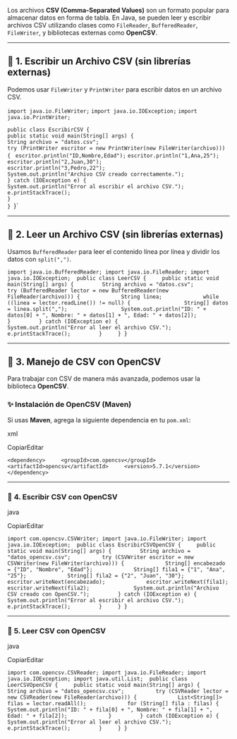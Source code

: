 Los archivos **CSV (Comma-Separated Values)** son un formato popular para almacenar datos en forma de tabla. En Java, se pueden leer y escribir archivos CSV utilizando clases como `FileReader`, `BufferedReader`, `FileWriter`, y bibliotecas externas como **OpenCSV**.

---

## 📌 **1. Escribir un Archivo CSV (sin librerías externas)**

Podemos usar `FileWriter` y `PrintWriter` para escribir datos en un archivo CSV.

`import java.io.FileWriter;` 
`import java.io.IOException;` 
`import java.io.PrintWriter;`  

`public class EscribirCSV {`     
	`public static void main(String[] args) {`         
		`String archivo = "datos.csv";`          
		`try (PrintWriter escritor = new PrintWriter(new FileWriter(archivo))) { ` 
			`escritor.println("ID,Nombre,Edad");` 
			`escritor.println("1,Ana,25");`             
			`escritor.println("2,Juan,30");`             
			`escritor.println("3,Pedro,22");`             
			`System.out.println("Archivo CSV creado correctamente.");`         
		`} catch (IOException e) {`             
			`System.out.println("Error al escribir el archivo CSV.");`             
			`e.printStackTrace();`         
		`}`     
	`}
`}`

---

## 📌 **2. Leer un Archivo CSV (sin librerías externas)**

Usamos `BufferedReader` para leer el contenido línea por línea y dividir los datos con `split(",")`.

`import java.io.BufferedReader; import java.io.FileReader; import java.io.IOException;  public class LeerCSV {     public static void main(String[] args) {         String archivo = "datos.csv";          try (BufferedReader lector = new BufferedReader(new FileReader(archivo))) {             String linea;             while ((linea = lector.readLine()) != null) {                 String[] datos = linea.split(",");                 System.out.println("ID: " + datos[0] + ", Nombre: " + datos[1] + ", Edad: " + datos[2]);             }         } catch (IOException e) {             System.out.println("Error al leer el archivo CSV.");             e.printStackTrace();         }     } }`

---

## 📌 **3. Manejo de CSV con OpenCSV**

Para trabajar con CSV de manera más avanzada, podemos usar la biblioteca **OpenCSV**.

### ✨ **Instalación de OpenCSV (Maven)**

Si usas **Maven**, agrega la siguiente dependencia en tu `pom.xml`:

xml

CopiarEditar

`<dependency>     <groupId>com.opencsv</groupId>     <artifactId>opencsv</artifactId>     <version>5.7.1</version> </dependency>`

---

### 📌 **4. Escribir CSV con OpenCSV**

java

CopiarEditar

`import com.opencsv.CSVWriter; import java.io.FileWriter; import java.io.IOException;  public class EscribirCSVOpenCSV {     public static void main(String[] args) {         String archivo = "datos_opencsv.csv";          try (CSVWriter escritor = new CSVWriter(new FileWriter(archivo))) {             String[] encabezado = {"ID", "Nombre", "Edad"};             String[] fila1 = {"1", "Ana", "25"};             String[] fila2 = {"2", "Juan", "30"};              escritor.writeNext(encabezado);             escritor.writeNext(fila1);             escritor.writeNext(fila2);              System.out.println("Archivo CSV creado con OpenCSV.");         } catch (IOException e) {             System.out.println("Error al escribir el archivo CSV.");             e.printStackTrace();         }     } }`

---

### 📌 **5. Leer CSV con OpenCSV**

java

CopiarEditar

`import com.opencsv.CSVReader; import java.io.FileReader; import java.io.IOException; import java.util.List;  public class LeerCSVOpenCSV {     public static void main(String[] args) {         String archivo = "datos_opencsv.csv";          try (CSVReader lector = new CSVReader(new FileReader(archivo))) {             List<String[]> filas = lector.readAll();             for (String[] fila : filas) {                 System.out.println("ID: " + fila[0] + ", Nombre: " + fila[1] + ", Edad: " + fila[2]);             }         } catch (IOException e) {             System.out.println("Error al leer el archivo CSV.");             e.printStackTrace();         }     } }`